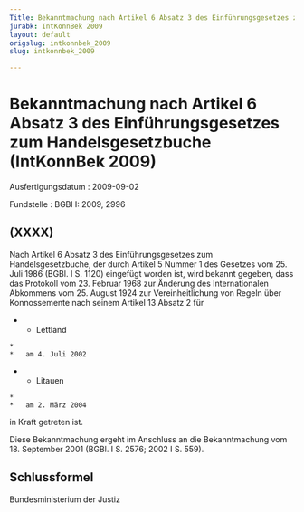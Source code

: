 ```yaml
---
Title: Bekanntmachung nach Artikel 6 Absatz 3 des Einführungsgesetzes zum Handelsgesetzbuche
jurabk: IntKonnBek 2009
layout: default
origslug: intkonnbek_2009
slug: intkonnbek_2009

---
```


# Bekanntmachung nach Artikel 6 Absatz 3 des Einführungsgesetzes zum Handelsgesetzbuche (IntKonnBek 2009)

Ausfertigungsdatum
:   2009-09-02

Fundstelle
:   BGBl I: 2009, 2996


## (XXXX)

Nach Artikel 6 Absatz 3 des Einführungsgesetzes zum Handelsgesetzbuche, der durch Artikel 5 Nummer 1 des Gesetzes vom 25. Juli 1986 (BGBl. I S. 1120) eingefügt worden ist, wird bekannt gegeben, dass das Protokoll vom 23. Februar 1968 zur Änderung des Internationalen Abkommens vom 25. August 1924 zur Vereinheitlichung von Regeln über Konnossemente nach seinem Artikel 13 Absatz 2 für

*    *   Lettland

    *
    *   am 4. Juli 2002


*    *   Litauen

    *
    *   am 2. März 2004



in Kraft getreten ist.

Diese Bekanntmachung ergeht im Anschluss an die Bekanntmachung vom 18. September 2001 (BGBl. I S. 2576; 2002 I S. 559).


## Schlussformel

Bundesministerium der Justiz

